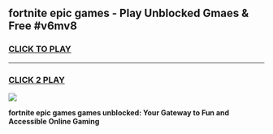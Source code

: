 
## fortnite epic games - Play Unblocked Gmaes & Free #v6mv8
<h3>
<a href="https://premium.freeplayer.one?title=fortnite_epic_games&ref=03M">CLICK TO PLAY</a></h3>
<hr>

<h3>
<a href="https://premium.freeplayer.one?title=fortnite_epic_games&ref=03M">CLICK 2 PLAY</a>
  
</h3>

<a href="https://premium.freeplayer.one?title=fortnite_epic_games&ref=03M"><img src="https://clearcache.store/games.png"></a>


**fortnite epic games games unblocked: Your Gateway to Fun and Accessible Online Gaming**
